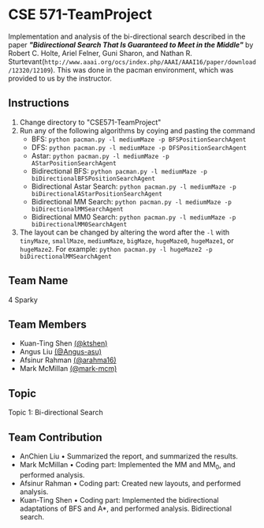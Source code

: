 # CSE 571-TeamProject
Implementation and analysis of the bi-directional search described in the paper ***"Bidirectional Search That Is Guaranteed to Meet in the Middle"*** by Robert C. Holte, Ariel Felner, Guni Sharon, and Nathan R. Sturtevant(`http://www.aaai.org/ocs/index.php/AAAI/AAAI16/paper/download/12320/12109`). This was done in the pacman environment, which was provided to us by the instructor.

## Instructions
1. Change directory to "CSE571-TeamProject"
2. Run any of the following algorithms by coying and pasting the command
   - BFS: `python pacman.py -l mediumMaze -p BFSPositionSearchAgent`
   - DFS: `python pacman.py -l mediumMaze -p DFSPositionSearchAgent`
   - Astar: `python pacman.py -l mediumMaze -p AStarPositionSearchAgent`
   - Bidirectional BFS: `python pacman.py -l mediumMaze -p biDirectionalBFSPositionSearchAgent`
   - Bidirectional Astar Search: `python pacman.py -l mediumMaze -p biDirectionalAStarPositionSearchAgent`
   - Bidirectional MM Search: `python pacman.py -l mediumMaze -p biDirectionalMMSearchAgent`
   - Bidirectional MM0 Search: `python pacman.py -l mediumMaze -p biDirectionalMM0SearchAgent`
3. The layout can be changed by altering the word after the `-l` with `tinyMaze`, `smallMaze`, `mediumMaze`, `bigMaze`, `hugeMaze0`, `hugeMaze1`, or `hugeMaze2`. For example: `python pacman.py -l hugeMaze2 -p biDirectionalMMSearchAgent`
## Team Name
4 Sparky
## Team Members
- Kuan-Ting Shen [(@ktshen)](https://github.com/ktshen)
- Angus Liu [(@Angus-asu)](https://github.com/Angus-asu)
- Afsinur Rahman [(@arahma16)](https://github.com/arahma16)
- Mark McMillan [(@mark-mcm)](https://github.com/mark-mcm)
## Topic
Topic 1: Bi-directional Search
## Team Contribution
- AnChien Liu
• Summarized the report, and summarized the results.
- Mark McMillan
• Coding part: Implemented the MM and MM<sub>0</sub>, and performed analysis.
- Afsinur Rahman
• Coding part: Created new layouts, and performed analysis.
- Kuan-Ting Shen
• Coding part: Implemented the bidirectional adaptations of BFS and A*, and performed analysis.
Bidirectional search.
